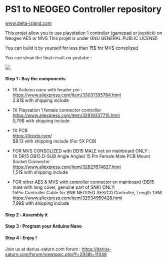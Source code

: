 # PS1 to NEOGEO Controller repository
www.delta-island.com

This projet allow you to use playstation 1 controller (gamepad or joystick) on Neogeo AES or MVS
This projet is under GNU GENERAL PUBLIC LICENSE

You can build it by yourself for less than 15$ for MVS consolized

You can show the final result on youtube :

[![](https://www.delta-island.com/avatar/youtube.png)](https://www.youtube.com/watch?v=4mZXFDnxReA)

#### Step 1 : Buy the components

  - 1X Arduino nano with header pin :        
https://www.aliexpress.com/item/33031395784.html        
2.81$ with shipping include        

  - 1X Playsation 1 female connector controller        
https://www.aliexpress.com/item/32819337715.html        
0,79$ with shipping include        

  - 1X PCB        
https://jlcpcb.com/        
$8.13 with shipping include (For 5X PCB)        

 - FOR MVS CONSOLIZED with DB15 MALE not on mainboard ONLY :        
1X DR15 DB15 D-SUB Angle Angled 15 Pin Female Male PCB Mount Socket Connector        
https://www.aliexpress.com/item/32827674627.html        
1,51$ with shipping include        

 - FOR other AES & MVS with controller connector on mainboard (DB15 male with long cover, genuine part of SNK) ONLY:        
15Pin Controller Cable for SNK NEOGEO AES/CD Controller, Length 1.8M        
https://www.aliexpress.com/item/32934959428.html        
7,99$ with shipping include         

#### Step 2 : Assembly it

#### Step 3 : Program your Arduino Nano

#### Step 4 : Enjoy !

Join us at darius-saturn.com forum :
https://darius-saturn.com/forum/viewtopic.php?f=293&t=11048
